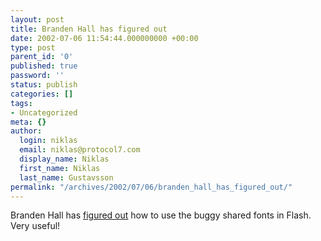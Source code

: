 ```yaml
---
layout: post
title: Branden Hall has figured out
date: 2002-07-06 11:54:44.000000000 +00:00
type: post
parent_id: '0'
published: true
password: ''
status: publish
categories: []
tags:
- Uncategorized
meta: {}
author:
  login: niklas
  email: niklas@protocol7.com
  display_name: Niklas
  first_name: Niklas
  last_name: Gustavsson
permalink: "/archives/2002/07/06/branden_hall_has_figured_out/"
---
```

Branden Hall has [figured out](http://www.waxpraxis.org/archives/000062.html) how to use the buggy shared fonts in Flash. Very useful!

